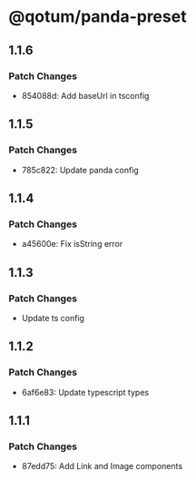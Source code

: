 # @qotum/panda-preset

## 1.1.6

### Patch Changes

- 854088d: Add baseUrl in tsconfig

## 1.1.5

### Patch Changes

- 785c822: Update panda config

## 1.1.4

### Patch Changes

- a45600e: Fix isString error

## 1.1.3

### Patch Changes

- Update ts config

## 1.1.2

### Patch Changes

- 6af6e83: Update typescript types

## 1.1.1

### Patch Changes

- 87edd75: Add Link and Image components
